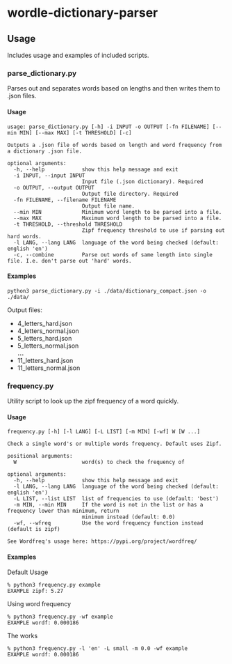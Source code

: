 # wordle-dictionary-parser
## Usage
Includes usage and examples of included scripts.
### **parse_dictionary.py**
Parses out and separates words based on lengths and then writes them to .json files.
#### Usage
`usage: parse_dictionary.py [-h] -i INPUT -o OUTPUT [-fn FILENAME] [--min MIN] [--max MAX] [-t THRESHOLD] [-c]`
```
Outputs a .json file of words based on length and word frequency from a dictionary .json file.

optional arguments:
  -h, --help            show this help message and exit
  -i INPUT, --input INPUT
                        Input file (.json dictionary). Required
  -o OUTPUT, --output OUTPUT
                        Output file directory. Required
  -fn FILENAME, --filename FILENAME
                        Output file name.
  --min MIN             Minimum word length to be parsed into a file.
  --max MAX             Maximum word length to be parsed into a file.
  -t THRESHOLD, --threshold THRESHOLD
                        Zipf frequency threshold to use if parsing out hard words.
  -l LANG, --lang LANG  language of the word being checked (default: english 'en')
  -c, --combine         Parse out words of same length into single file. I.e. don't parse out 'hard' words.
```
#### Examples
```
python3 parse_dictionary.py -i ./data/dictionary_compact.json -o ./data/
```
Output files:
- 4_letters_hard.json
- 4_letters_normal.json
- 5_letters_hard.json
- 5_letters_normal.json
<br />**...**
- 11_letters_hard.json
- 11_letters_normal.json
### **frequency.py**
Utility script to look up the zipf frequency of a word quickly.
#### Usage
`frequency.py [-h] [-l LANG] [-L LIST] [-m MIN] [-wf] W [W ...]`
```
Check a single word's or multiple words frequency. Default uses Zipf.

positional arguments:
  W                     word(s) to check the frequency of

optional arguments:
  -h, --help            show this help message and exit
  -l LANG, --lang LANG  language of the word being checked (default: english 'en')
  -L LIST, --list LIST  list of frequencies to use (default: 'best')
  -m MIN, --min MIN     If the word is not in the list or has a frequency lower than minimum, return
                        minimum instead (default: 0.0)
  -wf, --wfreq          Use the word frequency function instead (default is zipf)

See Wordfreq's usage here: https://pypi.org/project/wordfreq/
```
#### Examples
Default Usage
```
% python3 frequency.py example
EXAMPLE zipf: 5.27
```
Using word frequency
```
% python3 frequency.py -wf example
EXAMPLE wordf: 0.000186
```
The works
```
% python3 frequency.py -l 'en' -L small -m 0.0 -wf example
EXAMPLE wordf: 0.000186
```
